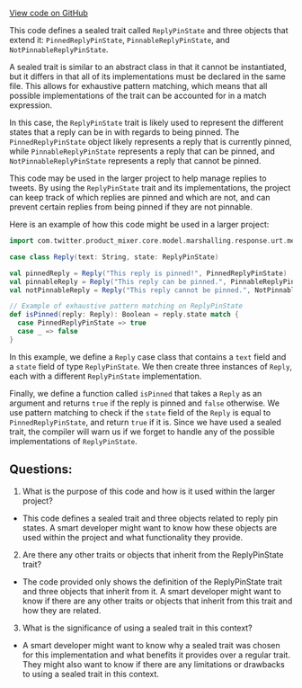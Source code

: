 [View code on GitHub](https://github.com/misbahsy/the-algorithm/product-mixer/core/src/main/scala/com/twitter/product_mixer/core/model/marshalling/response/urt/metadata/ReplyPinState.scala)

This code defines a sealed trait called `ReplyPinState` and three objects that extend it: `PinnedReplyPinState`, `PinnableReplyPinState`, and `NotPinnableReplyPinState`. 

A sealed trait is similar to an abstract class in that it cannot be instantiated, but it differs in that all of its implementations must be declared in the same file. This allows for exhaustive pattern matching, which means that all possible implementations of the trait can be accounted for in a match expression. 

In this case, the `ReplyPinState` trait is likely used to represent the different states that a reply can be in with regards to being pinned. The `PinnedReplyPinState` object likely represents a reply that is currently pinned, while `PinnableReplyPinState` represents a reply that can be pinned, and `NotPinnableReplyPinState` represents a reply that cannot be pinned. 

This code may be used in the larger project to help manage replies to tweets. By using the `ReplyPinState` trait and its implementations, the project can keep track of which replies are pinned and which are not, and can prevent certain replies from being pinned if they are not pinnable. 

Here is an example of how this code might be used in a larger project:

```scala
import com.twitter.product_mixer.core.model.marshalling.response.urt.metadata._

case class Reply(text: String, state: ReplyPinState)

val pinnedReply = Reply("This reply is pinned!", PinnedReplyPinState)
val pinnableReply = Reply("This reply can be pinned.", PinnableReplyPinState)
val notPinnableReply = Reply("This reply cannot be pinned.", NotPinnableReplyPinState)

// Example of exhaustive pattern matching on ReplyPinState
def isPinned(reply: Reply): Boolean = reply.state match {
  case PinnedReplyPinState => true
  case _ => false
}
``` 

In this example, we define a `Reply` case class that contains a `text` field and a `state` field of type `ReplyPinState`. We then create three instances of `Reply`, each with a different `ReplyPinState` implementation. 

Finally, we define a function called `isPinned` that takes a `Reply` as an argument and returns `true` if the reply is pinned and `false` otherwise. We use pattern matching to check if the `state` field of the `Reply` is equal to `PinnedReplyPinState`, and return `true` if it is. Since we have used a sealed trait, the compiler will warn us if we forget to handle any of the possible implementations of `ReplyPinState`.
## Questions: 
 1. What is the purpose of this code and how is it used within the larger project?
- This code defines a sealed trait and three objects related to reply pin states. A smart developer might want to know how these objects are used within the project and what functionality they provide.

2. Are there any other traits or objects that inherit from the ReplyPinState trait?
- The code provided only shows the definition of the ReplyPinState trait and three objects that inherit from it. A smart developer might want to know if there are any other traits or objects that inherit from this trait and how they are related.

3. What is the significance of using a sealed trait in this context?
- A smart developer might want to know why a sealed trait was chosen for this implementation and what benefits it provides over a regular trait. They might also want to know if there are any limitations or drawbacks to using a sealed trait in this context.